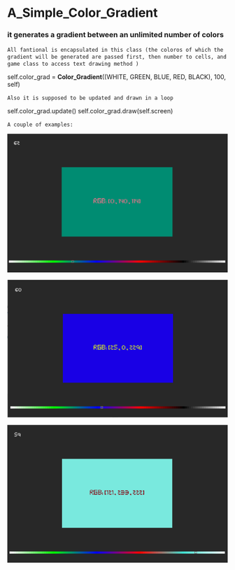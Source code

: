 # A_Simple_Color_Gradient
### it generates a gradient between an unlimited number of colors 
    All fantional is encapsulated in this class (the coloros of which the gradient will be generated are passed first, then number to cells, and game class to access text drawing method )
    
self.color_grad = **Color_Gradient**((WHITE, GREEN, BLUE, RED, BLACK), 100, self)
    
    Also it is supposed to be updated and drawn in a loop
    
self.color_grad.update()
self.color_grad.draw(self.screen)
    

    
    A couple of examples:


![image info](instances/ins0.png)

![image info](instances/ins1.png)

![image info](instances/ins2.png)








